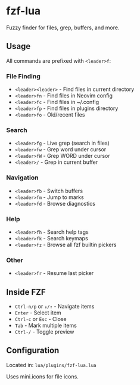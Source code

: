 # fzf-lua

Fuzzy finder for files, grep, buffers, and more.

## Usage

All commands are prefixed with `<leader>f`:

### File Finding

- `<leader><leader>` - Find files in current directory
- `<leader>fn` - Find files in Neovim config
- `<leader>fc` - Find files in ~/.config
- `<leader>fp` - Find files in plugins directory
- `<leader>fo` - Old/recent files

### Search

- `<leader>fg` - Live grep (search in files)
- `<leader>fw` - Grep word under cursor
- `<leader>fW` - Grep WORD under cursor
- `<leader>/` - Grep in current buffer

### Navigation

- `<leader>fb` - Switch buffers
- `<leader>fm` - Jump to marks
- `<leader>fd` - Browse diagnostics

### Help

- `<leader>fh` - Search help tags
- `<leader>fk` - Search keymaps
- `<leader>fz` - Browse all fzf builtin pickers

### Other

- `<leader>fr` - Resume last picker

## Inside FZF

- `Ctrl-n/p` or `↓/↑` - Navigate items
- `Enter` - Select item
- `Ctrl-c` or `Esc` - Close
- `Tab` - Mark multiple items
- `Ctrl-/` - Toggle preview

## Configuration

Located in: `lua/plugins/fzf-lua.lua`

Uses mini.icons for file icons.
